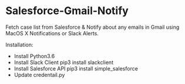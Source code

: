 # Salesforce-Gmail-Notify
Fetch case list from Salesforce &amp; Notify about any emails in Gmail using MacOS X Notifications or Slack Alerts.

Installation:

 - Install Python3.6
 - Install Slack Client
     pip3 install slackclient
 - Install Salesforce API
     pip3 install simple_salesforce
 - Update credentail.py
